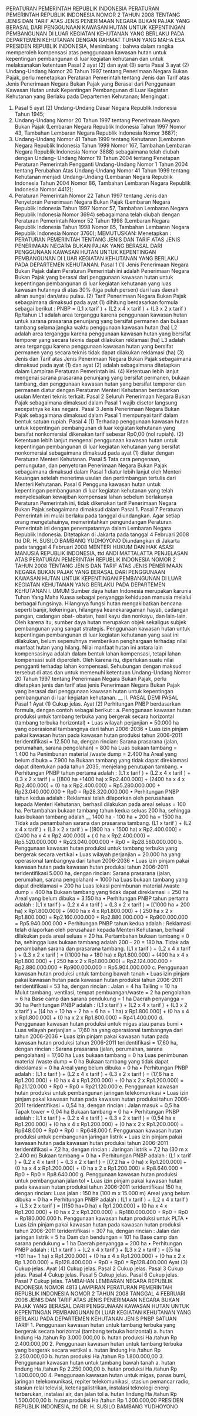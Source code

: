  PERATURAN PEMERINTAH REPUBLIK INDONESIA PERATURAN PEMERINTAH REPUBLIK INDONESIA NOMOR 2 TAHUN 2008 TENTANG JENIS DAN TARIF ATAS JENIS PENERIMAAN NEGARA BUKAN PAJAK YANG BERASAL DARI PENGGUNAAN KAWASAN HUTAN UNTUK KEPENTINGAN PEMBANGUNAN DI LUAR KEGIATAN KEHUTANAN YANG BERLAKU PADA DEPARTEMEN KEHUTANAN
DENGAN RAHMAT TUHAN YANG MAHA ESA PRESIDEN REPUBLIK INDONESIA,
Menimbang :
 bahwa dalam rangka memperoleh kompensasi atas penggunaaan kawasan hutan untuk kepentingan pembangunan di luar kegiatan kehutanan dan untuk melaksanakan ketentuan Pasal 2 ayat (2) dan ayat (3) serta Pasal 3 ayat (2) Undang-Undang Nomor 20 Tahun 1997 tentang Penerimaan Negara Bukan Pajak, perlu menetapkan Peraturan Pemerintah tentang Jenis dan Tarif atas Jenis Penerimaan Negara Bukan Pajak yang Berasal dari Penggunaan Kawasan Hutan untuk Kepentingan Pembangunan di Luar Kegiatan Kehutanan yang Berlaku pada Departemen Kehutanan;
Mengingat :

1. Pasal 5 ayat (2) Undang-Undang Dasar Negara Republik Indonesia Tahun 1945;
2. Undang-Undang Nomor 20 Tahun 1997 tentang Penerimaan Negara Bukan Pajak (Lembaran Negara Republik Indonesia Tahun 1997 Nomor 43, Tambahan Lembaran Negara Republik Indonesia Nomor 3687);
3. Undang-Undang Nomor 41 Tahun 1999 tentang Kehutanan (Lembaran Negara Republik Indonesia Tahun 1999 Nomor 167, Tambahan Lembaran Negara Republik Indonesia Nomor 3888) sebagaimana telah diubah dengan Undang- Undang Nomor 19 Tahun 2004 tentang Penetapan Peraturan Pemerintah Pengganti Undang-Undang Nomor 1 Tahun 2004 tentang Perubahan Atas Undang-Undang Nomor 41 Tahun 1999 tentang Kehutanan menjadi Undang-Undang (Lembaran Negara Republik Indonesia Tahun 2004 Nomor 86, Tambahan Lembaran Negara Republik Indonesia Nomor 4412);
4. Peraturan Pemerintah Nomor 22 Tahun 1997 tentang Jenis dan Penyetoran Penerimaan Negara Bukan Pajak (Lembaran Negara Republik Indonesia Tahun 1997 Nomor 57, Tambahan Lembaran Negara Republik Indonesia Nomor 3694) sebagaimana telah diubah dengan Peraturan Pemerintah Nomor 52 Tahun 1998 (Lembaran Negara Republik Indonesia Tahun 1998 Nomor 85, Tambahan Lembaran Negara Republik Indonesia Nomor 3760);
MEMUTUSKAN:
 Menetapkan : PERATURAN PEMERINTAH TENTANG JENIS DAN TARIF ATAS JENIS PENERIMAAN NEGARA BUKAN PAJAK YANG BERASAL DARI PENGGUNAAN KAWASAN HUTAN UNTUK KEPENTINGAN PEMBANGUNAN DI LUAR KEGIATAN KEHUTANAN YANG BERLAKU PADA DEPARTEMEN KEHUTANAN.
Pasal 1
(1) Jenis Penerimaan Negara Bukan Pajak dalam Peraturan Pemerintah ini adalah Penerimaan Negara Bukan Pajak yang berasal dari penggunaan kawasan hutan untuk kepentingan pembangunan di luar kegiatan kehutanan yang luas kawasan hutannya di atas 30% (tiga puluh persen) dari luas daerah aliran sungai dan/atau pulau.
(2) Tarif Penerimaan Negara Bukan Pajak sebagaimana dimaksud pada ayat (1) dihitung berdasarkan formula sebagai berikut : PNBP = (L1 x tarif ) + (L2 x 4 x tarif ) + (L3 x 2 x tarif ) Rp/tahun L1 adalah area terganggu karena penggunaan kawasan hutan untuk sarana prasarana penunjang yang bersifat permanen dan bukaan tambang selama jangka waktu penggunaan kawasan hutan (ha) L2 adalah area terganggu karena penggunaan kawasan hutan yang bersifat temporer yang secara teknis dapat dilakukan reklamasi (ha) L3 adalah area terganggu karena penggunaan kawasan hutan yang bersifat permanen yang secara teknis tidak dapat dilakukan reklamasi (ha) (3) Jenis dan Tarif atas Jenis Penerimaan Negara Bukan Pajak sebagaimana dimaksud pada ayat (1) dan ayat (2) adalah sebagaimana ditetapkan dalam Lampiran Peraturan Pemerintah ini.
(4) Ketentuan lebih lanjut mengenai sarana prasarana penunjang yang bersifat permanen, bukaan tambang, dan penggunaan kawasan hutan yang bersifat temporer dan permanen diatur dengan Peraturan Menteri Kehutanan berdasarkan usulan Menteri teknis terkait.
Pasal 2
Seluruh Penerimaan Negara Bukan Pajak sebagaimana dimaksud dalam Pasal 1 wajib disetor langsung secepatnya ke kas negara.
Pasal 3
Jenis Penerimaan Negara Bukan Pajak sebagaimana dimaksud dalam Pasal 1 mempunyai tarif dalam bentuk satuan rupiah.
Pasal 4
(1) Terhadap penggunaan kawasan hutan untuk kepentingan pembangunan di luar kegiatan kehutanan yang bersifat nonkomersial dikenakan tarif sebesar Rp0,00 (nol rupiah).
(2) Ketentuan lebih lanjut mengenai penggunaan kawasan hutan untuk kepentingan pembangunan di luar kegiatan kehutanan yang bersifat nonkomersial sebagaimana dimaksud pada ayat (1) diatur dengan Peraturan Menteri Kehutanan.
Pasal 5
Tata cara pengenaan, pemungutan, dan penyetoran Penerimaan Negara Bukan Pajak sebagaimana dimaksud dalam Pasal 1 diatur lebih lanjut oleh Menteri Keuangan setelah menerima usulan dan pertimbangan tertulis dari Menteri Kehutanan.
Pasal 6
Pengguna kawasan hutan untuk kepentingan pembangunan di luar kegiatan kehutanan yang telah menyelesaikan kewajiban kompensasi lahan sebelum berlakunya Peraturan Pemerintah ini, tidak dikenakan tarif Penerimaan Negara Bukan Pajak sebagaimana dimaksud dalam Pasal 1.
Pasal 7
Peraturan Pemerintah ini mulai berlaku pada tanggal diundangkan.
Agar setiap orang mengetahuinya, memerintahkan pengundangan Peraturan Pemerintah ini dengan penempatannya dalam Lembaran Negara Republik Indonesia. Ditetapkan di Jakarta pada tanggal 4 Februari 2008 ttd DR. H. SUSILO BAMBANG YUDHOYONO Diundangkan di Jakarta pada tanggal 4 Februari 2008 MENTERI HUKUM DAN HAK ASASI MANUSIA REPUBLIK INDONESIA, ttd ANDI MATTALATTA PENJELASAN ATAS PERATURAN PEMERINTAH REPUBLIK INDONESIA NOMOR 2 TAHUN 2008 TENTANG JENIS DAN TARIF ATAS JENIS PENERIMAAN NEGARA BUKAN PAJAK YANG BERASAL DARI PENGGUNAAN KAWASAN HUTAN UNTUK KEPENTINGAN PEMBANGUNAN DI LUAR KEGIATAN KEHUTANAN YANG BERLAKU PADA DEPARTEMEN KEHUTANAN I. UMUM Sumber daya hutan Indonesia merupakan karunia Tuhan Yang Maha Kuasa sebagai penyangga kehidupan manusia melalui berbagai fungsinya. Hilangnya fungsi hutan mengakibatkan bencana seperti banjir, kekeringan, hilangnya keanekaragaman hayati, cadangan pangan, cadangan obat- obatan, hasil kayu dan nonkayu, dan lain-lain. Oleh karena itu, sumber daya hutan merupakan objek sekaligus subjek pembangunan yang sangat strategis. Penggunaan kawasan hutan untuk kepentingan pembangunan di luar kegiatan kehutanan yang saat ini dilakukan, belum sepenuhnya memberikan penghargaan terhadap nilai manfaat hutan yang hilang. Nilai manfaat hutan ini antara lain kompensasinya adalah dalam bentuk lahan kompensasi, tetapi lahan kompensasi sulit diperoleh. Oleh karena itu, diperlukan suatu nilai pengganti terhadap lahan kompensasi. Sehubungan dengan maksud tersebut di atas dan untuk memenuhi ketentuan Undang-Undang Nomor 20 Tahun 1997 tentang Penerimaan Negara Bukan Pajak, perlu ditetapkan jenis dan tarif atas jenis Penerimaan Negara Bukan Pajak yang berasal dari penggunaan kawasan hutan untuk kepentingan pembangunan di luar kegiatan kehutanan. __ II. PASAL DEMI PASAL Pasal 1 Ayat (1) Cukup jelas. Ayat (2) Perhitungan PNBP berdasarkan formula, dengan contoh sebagai berikut :
a. Penggunaan kawasan hutan produksi untuk tambang terbuka yang bergerak secara horizontal (tambang terbuka horizontal) • Luas wilayah perjanjian = 50.000 ha yang operasional tambangnya dari tahun 2006-2036 • Luas izin pinjam pakai kawasan hutan pada kawasan hutan produksi tahun 2006-2011 teridentifikasi = 12.500 ha, dengan rincian: Sarana prasarana (jalan, perumahan, sarana pengolahan) = 800 ha Luas bukaan tambang = 1.400 ha Penimbunan material /waste dump = 2.400 ha Areal yang belum dibuka = 7.900 ha Bukaan tambang yang tidak dapat direklamasi dapat ditentukan pada tahun 2035, menjelang penutupan tambang. • Perhitungan PNBP tahun pertama adalah : (L1 x tarif ) + (L2 x 4 x tarif ) + (L3 x 2 x tarif ) = [(800 ha +1400 ha) x Rp2.400.000] + (2400 ha x 4 x Rp2.400.000) + (0 ha x Rp2.400.000) = Rp5.280.000.000 + Rp23.040.000.000 + Rp0 = Rp28.320.000.000 • Perhitungan PNBP tahun kedua adalah : Reklamasi telah dilaporkan oleh perusahaan kepada Menteri Kehutanan, berhasil dilakukan pada areal seluas = 100 ha. Pertambahan bukaan tambang tahun kedua seluas 200 ha, sehingga luas bukaan tambang adalah __ 1400 ha - 100 ha + 200 ha = 1500 ha. Tidak ada penambahan sarana dan prasarana tambang. (L1 x tarif ) + (L2 x 4 x tarif ) + (L3 x 2 x tarif ) = [(800 ha + 1500 ha) x Rp2.400.000] + (2400 ha x 4 x Rp2.400.000) + ( 0 ha x Rp2.400.000) = Rp5.520.000.000 + Rp23.040.000.000 + Rp0 = Rp28.560.000.000 b. Penggunaan kawasan hutan produksi untuk tambang terbuka yang bergerak secara vertikal • Luas wilayah perjanjian = 20.000 ha yang operasional tambangnya dari tahun 2006-2036 • Luas izin pinjam pakai kawasan hutan pada kawasan hutan produksi tahun 2006-2011 teridentifikasi 5.000 ha, dengan rincian: Sarana prasarana (jalan, perumahan, sarana pengolahan) = 1000 ha Luas bukaan tambang yang dapat direklamasi = 200 ha Luas lokasi penimbunan material /waste dump = 400 ha Bukaan tambang yang tidak dapat direklamasi = 250 ha Areal yang belum dibuka = 3.150 ha • Perhitungan PNBP tahun pertama adalah : (L1 x tarif ) + (L2 x 4 x tarif ) + (L3 x 2 x tarif ) = [(1000 ha _+_ 200 ha) x Rp1.800.000] + (400 ha x 4 x Rp1.800.000) + ( 250 ha x 2 x Rp1.800.000) = Rp2.160.000.000 + Rp2.880.000.000 + Rp900.000.000 = Rp5.940.000.000 • Perhitungan PNBP tahun kedua adalah : Reklamasi telah dilaporkan oleh perusahaan kepada Menteri Kehutanan, berhasil dilakukan pada areal seluas = 20 ha. Pertambahan bukaan tambang = 0 ha, sehingga luas bukaan tambang adalah 200 – 20 = 180 ha. Tidak ada penambahan sarana dan prasarana tambang. (L1 x tarif ) + (L2 x 4 x tarif ) + (L3 x 2 x tarif ) = [(1000 ha _+_ 180 ha) x Rp1.800.000] + (400 ha x 4 x Rp1.800.000) + ( 250 ha x 2 x Rp1.800.000) = Rp2.124.000.000 + Rp2.880.000.000 + Rp900.000.000 = Rp5.904.000.000 c. Penggunaan kawasan hutan produksi untuk tambang bawah tanah • Luas izin pinjam pakai kawasan hutan pada kawasan hutan produksi tahun 2006-2011 teridentifikasi = 53 ha, dengan rincian : Jalan = 4 ha Tailing = 10 ha Mulut tambang, ventilasi, tempat pembuangan/waste = 2 ha pengolahan = 6 ha Base camp dan sarana pendukung = 1 ha Daerah penyangga = 30 ha Perhitungan PNBP adalah : (L1 x tarif ) + (L2 x 4 x tarif ) + (L3 x 2 x tarif ) = [(4 ha + 10 ha + 2 ha + 6 ha + 1 ha) x Rp1.800.000] + (0 ha x 4 x Rp1.800.000) + (0 ha x 2 x Rp1.800.000) = Rp41.400.000 d. Penggunaan kawasan hutan produksi untuk migas atau panas bumi • Luas wilayah perjanjian = 17,60 ha yang operasional tambangnya dari tahun 2006-2036 • Luas izin pinjam pakai kawasan hutan pada kawasan hutan produksi tahun 2006-2011 teridentifikasi = 17,60 ha, dengan rincian : Sarana prasarana (jalan, perumahan, sarana pengolahan) = 17,60 ha Luas bukaan tambang = 0 ha Luas penimbunan material /waste dump = 0 ha Bukaan tambang yang tidak dapat direklamasi = 0 ha Areal yang belum dibuka = 0 ha • Perhitungan PNBP adalah : (L1 x tarif ) + (L2 x 4 x tarif ) + (L3 x 2 x tarif ) = (17,6 ha x Rp1.200.000) + (0 ha x 4 x Rp1.200.000) + (0 ha x 2 x Rp1.200.000) = Rp21.120.000 + Rp0 + Rp0 = Rp21.120.000 e. Penggunaan kawasan hutan produksi untuk pembangunan jaringan telekomunikasi • Luas izin pinjam pakai kawasan hutan pada kawasan hutan produksi tahun 2006-2011 teridentifikasi = 0,54 ha, dengan rincian : Jalan masuk = 0,5 ha Tapak tower = 0,04 ha Bukaan tambang = 0 ha • Perhitungan PNBP adalah : (L1 x tarif ) + (L2 x 4 x tarif ) + (L3 x 2 x tarif ) = (0,54 ha x Rp1.200.000) + (0 ha x 4 x Rp1.200.000) + (0 ha x 2 x Rp1.200.000) = Rp648.000 + Rp0 + Rp0 = Rp648.000 f. Penggunaan kawasan hutan produksi untuk pembangunan jaringan listrik • Luas izin pinjam pakai kawasan hutan pada kawasan hutan produksi tahun 2006-2011 teridentifikasi = 7,2 ha, dengan rincian : Jaringan listrik = 7,2 ha (30 m x 2.400 m) Bukaan tambang = 0 ha • Perhitungan PNBP adalah : (L1 x tarif ) + (L2 x 4 x tarif ) + (L3 x 2 x tarif ) = [(7,2 ha + 0 ha) x Rp1.200.000] + (0 ha x 4 x Rp1.200.000) + (0 ha x 2 x Rp1.200.000) = Rp8.640.000 + Rp0 + Rp0 = Rp8.640.000 g. Penggunaan kawasan hutan produksi untuk pembangunan jalan tol • Luas izin pinjam pakai kawasan hutan pada kawasan hutan produksi tahun 2006-2011 teridentifikasi 150 ha, dengan rincian: Luas jalan : 150 ha (100 m x 15.000 m) Areal yang belum dibuka = 0 ha • Perhitungan PNBP adalah : (L1 x tarif ) + (L2 x 4 x tarif ) + (L3 x 2 x tarif ) = [(150 ha+0 ha) x Rp1.200.000] + (0 ha x 4 x Rp1.200.000) + (0 ha x 2 x Rp1.200.000) = Rp180.000.000 + Rp0 + Rp0 = Rp180.000.000 h. Penggunaan kawasan hutan produksi untuk PLTA • Luas izin pinjam pakai kawasan hutan pada kawasan hutan produksi tahun 2006-2011 teridentifikasi = 307 ha, dengan rincian : Jalan dan jaringan listrik = 5 ha Dam dan bendungan = 101 ha Base camp dan sarana pendukung = 1 ha Daerah penyangga = 200 ha • Perhitungan PNBP adalah : (L1 x tarif ) + (L2 x 4 x tarif ) + (L3 x 2 x tarif ) = [(5 ha +101 ha+ 1 ha) x Rp1.200.000] + (0 ha x 4 x Rp1.200.000) + (0 ha x 2 x Rp 1.200.000) = Rp128.400.000 + Rp0 + Rp0 = Rp128.400.000 Ayat (3) Cukup jelas. Ayat (4) Cukup jelas.
Pasal 2
Cukup jelas.
Pasal 3
Cukup jelas.
Pasal 4
Cukup jelas.
Pasal 5
Cukup jelas.
Pasal 6
Cukup jelas.
Pasal 7
Cukup jelas. TAMBAHAN LEMBARAN NEGARA REPUBLIK INDONESIA NOMOR 4813 LAMPIRAN PERATURAN PEMERINTAH REPUBLIK INDONESIA NOMOR 2 TAHUN 2008 TANGGAL 4 FEBRUARI 2008 JENIS DAN TARIF ATAS JENIS PENERIMAAN NEGARA BUKAN PAJAK YANG BERASAL DARI PENGGUNAAN KAWASAN HUTAN UNTUK KEPENTINGAN PEMBANGUNAN DI LUAR KEGIATAN KEHUTANAN YANG BERLAKU PADA DEPARTEMEN KEHUTANAN JENIS PNBP SATUAN TARIF 1. Penggunaan kawasan hutan untuk tambang terbuka yang bergerak secara horizontal (tambang terbuka horizontal) a. hutan lindung Ha /tahun Rp 3.000.000,00 b. hutan produksi Ha /tahun Rp 2.400.000,00 2. Penggunaan kawasan hutan untuk tambang terbuka yang bergerak secara vertikal a. hutan lindung Ha /tahun Rp 2.250.000,00 b. hutan produksi Ha /tahun Rp 1.800.000,00 3. Penggunaan kawasan hutan untuk tambang bawah tanah a. hutan lindung Ha /tahun Rp 2.250.000,00 b. hutan produksi Ha /tahun Rp 1.800.000,00 4. Penggunaan kawasan hutan untuk migas, panas bumi, jaringan telekomunikasi, repiter telekomunikasi, stasiun pemancar radio, stasiun relai televisi, ketenagalistrikan, instalasi teknologi energi terbarukan, instalasi air, dan jalan tol a. hutan lindung Ha /tahun Rp 1.500.000,00 b. hutan produksi Ha /tahun Rp 1.200.000,00 PRESIDEN REPUBLIK INDONESIA, ttd DR. H. SUSILO BAMBANG YUDHOYONO